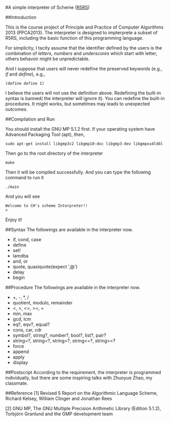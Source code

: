 #A simple interpreter of Scheme ([R5RS](http://www.schemers.org/Documents/Standards/R5RS/))

##introduction

This is the course project of Principle and Practice of Computer Algorithms 2013 (PPCA2013). The interpreter is designed to impterprete a subset of R5RS, including the basic function of this programming language.

For simplicity, I tacity assume that the identifier defined by the users is the combination of *letters*, *numbers* and *underscores*
which start with letter, others behavoir might be unpredictable.

And I suppose that users will never redefine the preserved keywords (e.g., *if* and *define*), e.g.,
    
    (define define 1)

I believe the users will not use the definition above. Redefining the built-in syntax is banned( the interpreter will ignore it). You can redefine the built-in procedures. It might works, but sometimes may leads to unexpected outcomes.

##Compilation and Run

You should install the GNU MP 5.1.2 first. If your operating system have Advanced Packaging Tool (apt), then,

	sudo apt-get install libgmp3c2 libgmp10-doc libgmp3-dev libgmpxx4ldbl

Then go to the root directory of the interpreter

	make

Then it will be compiled successfully. And you can type the following command to run it

	./main

And you will see

	Welcome to CH's scheme Interpreter!!
	> 

Enjoy it!


##Syntax
The followings are available in the interpreter now.

* if, cond, case
* define
* set!
* lamdba
* and, or
* quote, quasiquote(expect ',@')
* delay
* begin

##Procedure
The followings are available in the interpreter now.

* +, -, \*, /
* quotient, modulo, remainder
* <, >, <=, >=, =
* min, max
* gcd, lcm
* eq?, eqv?, equal?
* cons, car, cdr
* symbol?, string?, number?, bool?, list?, pair?
* string=?, string<?, string>?, string<=?, string>=?
* force
* append
* apply
* display

##Postscript
According to the requirement, the interpreter is programmed individually, but there are some inspiring talks with Zhuoyue Zhao, my classmate.

##Reference
[1] Revised 5 Report on the Algorithmic Language Scheme, Richard Kelsey, William Clinger and Jonathan Rees

[2] GNU MP, The GNU Multiple Precision Arithmetic Library (Edition 5.1.2), Torbjörn Granlund and the GMP development team
